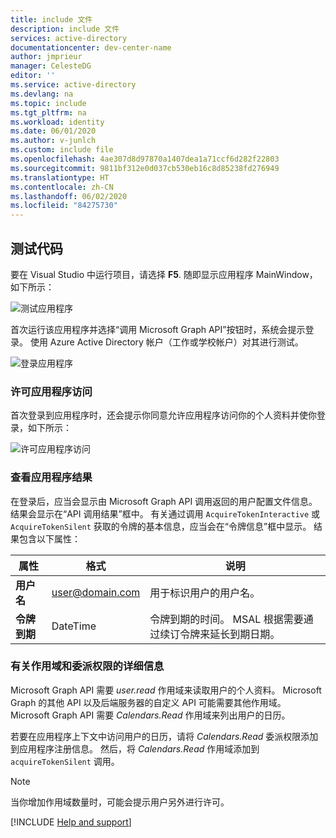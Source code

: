 ```yaml
---
title: include 文件
description: include 文件
services: active-directory
documentationcenter: dev-center-name
author: jmprieur
manager: CelesteDG
editor: ''
ms.service: active-directory
ms.devlang: na
ms.topic: include
ms.tgt_pltfrm: na
ms.workload: identity
ms.date: 06/01/2020
ms.author: v-junlch
ms.custom: include file
ms.openlocfilehash: 4ae307d8d97870a1407dea1a71ccf6d282f22803
ms.sourcegitcommit: 9811bf312e0d037cb530eb16c8d85238fd276949
ms.translationtype: HT
ms.contentlocale: zh-CN
ms.lasthandoff: 06/02/2020
ms.locfileid: "84275730"
---
```

## <a name="test-your-code"></a>测试代码

要在 Visual Studio 中运行项目，请选择 **F5**. 随即显示应用程序 MainWindow，如下所示：

![测试应用程序](./media/active-directory-develop-guidedsetup-windesktop-test/samplescreenshot.png)

首次运行该应用程序并选择“调用 Microsoft Graph API”按钮时，系统会提示登录。 使用 Azure Active Directory 帐户（工作或学校帐户）对其进行测试。

![登录应用程序](./media/active-directory-develop-guidedsetup-windesktop-test/signinscreenshot.png)

### <a name="provide-consent-for-application-access"></a>许可应用程序访问

首次登录到应用程序时，还会提示你同意允许应用程序访问你的个人资料并使你登录，如下所示：

![许可应用程序访问](./media/active-directory-develop-guidedsetup-windesktop-test/consentscreen.png)

### <a name="view-application-results"></a>查看应用程序结果

在登录后，应当会显示由 Microsoft Graph API 调用返回的用户配置文件信息。 结果会显示在“API 调用结果”框中。 有关通过调用 `AcquireTokenInteractive` 或 `AcquireTokenSilent` 获取的令牌的基本信息，应当会在“令牌信息”框中显示。 结果包含以下属性：

|属性  |格式  |说明 |
|---------|---------|---------|
|**用户名** |<span>user@domain.com</span> |用于标识用户的用户名。|
|**令牌到期** |DateTime |令牌到期的时间。 MSAL 根据需要通过续订令牌来延长到期日期。|

### <a name="more-information-about-scopes-and-delegated-permissions"></a>有关作用域和委派权限的详细信息

Microsoft Graph API 需要 *user.read* 作用域来读取用户的个人资料。 Microsoft Graph 的其他 API 以及后端服务器的自定义 API 可能需要其他作用域。 Microsoft Graph API 需要 *Calendars.Read* 作用域来列出用户的日历。

若要在应用程序上下文中访问用户的日历，请将 *Calendars.Read* 委派权限添加到应用程序注册信息。 然后，将 *Calendars.Read* 作用域添加到 `acquireTokenSilent` 调用。

>[!NOTE]
>当你增加作用域数量时，可能会提示用户另外进行许可。

[!INCLUDE [Help and support](./active-directory-develop-help-support-include.md)]

